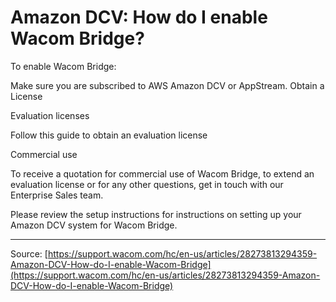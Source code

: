# Amazon DCV: How do I enable Wacom Bridge?

To enable Wacom Bridge:

Make sure you are subscribed to AWS Amazon DCV or AppStream.
Obtain a License

Evaluation licenses

Follow this guide to obtain an evaluation license


Commercial use

To receive a quotation for commercial use of Wacom Bridge, to extend an evaluation license or for any other questions, get in touch with our Enterprise Sales team.







Please review the setup instructions for instructions on setting up your Amazon DCV system for Wacom Bridge.

---
Source: [https://support.wacom.com/hc/en-us/articles/28273813294359-Amazon-DCV-How-do-I-enable-Wacom-Bridge](https://support.wacom.com/hc/en-us/articles/28273813294359-Amazon-DCV-How-do-I-enable-Wacom-Bridge)
